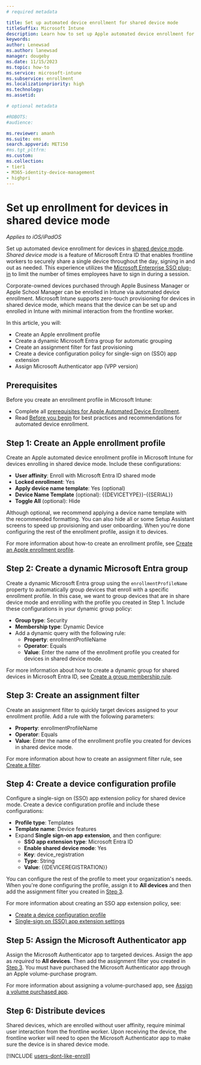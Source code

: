 ```yaml
---
# required metadata

title: Set up automated device enrollment for shared device mode 
titleSuffix: Microsoft Intune
description: Learn how to set up Apple automated device enrollment for iOS/iPadOS devices in shared device mode, a feature of Microsoft Entra.    
keywords:
author: Lenewsad
ms.author: lanewsad
manager: dougeby
ms.date: 11/15/2023
ms.topic: how-to
ms.service: microsoft-intune
ms.subservice: enrollment
ms.localizationpriority: high
ms.technology:
ms.assetid: 

# optional metadata

#ROBOTS:
#audience:

ms.reviewer: amanh 
ms.suite: ems
search.appverid: MET150
#ms.tgt_pltfrm:
ms.custom: 
ms.collection:
- tier1
- M365-identity-device-management
- highpri
---  
```


# Set up enrollment for devices in shared device mode  

*Applies to iOS/iPadOS*  

Set up automated device enrollment for devices in [shared device mode](/azure/active-directory/develop/msal-ios-shared-devices). *Shared device mode* is a feature of Microsoft Entra ID that enables frontline workers to securely share a single device throughout the day, signing in and out as needed. This experience utilizes the [Microsoft Enterprise SSO plug-in](../configuration/use-enterprise-sso-plug-in-ios-ipados-with-intune.md) to limit the number of times employees have to sign in during a session.      

Corporate-owned devices purchased through Apple Business Manager or Apple School Manager can be enrolled in Intune via automated device enrollment.  Microsoft Intune supports zero-touch provisioning for devices in shared device mode, which means that the device can be set up and enrolled in Intune with minimal interaction from the frontline worker.     

In this article, you will:  

* Create an Apple enrollment profile
* Create a dynamic Microsoft Entra group for automatic grouping
* Create an assignment filter for fast provisioning
* Create a device configuration policy for single-sign on (SSO) app extension
* Assign Microsoft Authenticator app (VPP version)     

## Prerequisites 
Before you create an enrollment profile in Microsoft Intune:  

* Complete all [prerequisites for Apple Automated Device Enrollment](device-enrollment-program-enroll-ios.md#prerequisites).  
* Read [Before you begin](device-enrollment-program-enroll-ios.md#before-you-begin) for best practices and recommendations for automated device enrollment.  

## Step 1: Create an Apple enrollment profile  
Create an Apple automated device enrollment profile in Microsoft Intune for devices enrolling in shared device mode. Include these configurations:    
* **User affinity**: Enroll with Microsoft Entra ID shared mode  
* **Locked enrollment**: Yes  
* **Apply device name template**: Yes (optional)  
* **Device Name Template** (optional): {{DEVICETYPE}}-{{SERIAL}}   
* **Toggle All** (optional): Hide 

 Although optional, we recommend applying a device name template with the recommended formatting. You can also hide all or some Setup Assistant screens to speed up provisioning and user onboarding. When you're done configuring the rest of the enrollment profile, assign it to devices. 

 For more information about how-to create an enrollment profile, see [Create an Apple enrollment profile](device-enrollment-program-enroll-ios.md#create-an-apple-enrollment-profile).  

<a name='step-2-create-a-dynamic-azure-ad-group'></a>

## Step 2: Create a dynamic Microsoft Entra group
Create a dynamic Microsoft Entra group using the `enrollmentProfileName` property to automatically group devices that enroll with a specific enrollment profile. In this case, we want to group devices that are in share device mode and enrolling with the profile you created in Step 1. Include these configurations in your dynamic group policy:  
* **Group type**: Security
* **Membership type**: Dynamic Device  
* Add a dynamic query with the following rule: 
    * **Property**: enrollmentProfileName
    * **Operator**: Equals
    * **Value**: Enter the name of the enrollment profile you created for devices in  shared device mode. 

For more information about how to create a dynamic group for shared devices in Microsoft Entra ID, see [Create a group membership rule](/azure/active-directory/enterprise-users/groups-create-rule#to-create-a-group-membership-rule).  

## Step 3: Create an assignment filter

Create an assignment filter to quickly target devices assigned to your enrollment profile. Add a rule with the following parameters:   
* **Property**: enrollmentProfileName  
* **Operator**: Equals
* **Value**: Enter the name of the enrollment profile you created for devices in shared device mode.  

For more information about how to create an assignment filter rule, see [Create a filter](../fundamentals/filters.md#prerequisites).  

## Step 4: Create a device configuration profile
Configure a single-sign on (SSO) app extension policy for shared device mode. Create a device configuration profile and include these configurations:   
* **Profile type**: Templates
* **Template name**: Device features
* Expand **Single sign-on app extension**, and then configure:    
    * **SSO app extension type**: Microsoft Entra ID
    * **Enable shared device mode**: Yes  
    * **Key**: device_registration
    * **Type**: String
    * **Value**: {{DEVICEREGISTRATION}} 

You can configure the rest of the profile to meet your organization's needs. When you're done configuring the profile, assign it to **All devices** and then add the assignment filter you created in [Step 3](#step-3-create-an-assignment-filter).  

For more information about creating an SSO app extension policy, see:  
* [Create a device configuration profile](../configuration/device-features-configure.md#create-the-profile)  
* [Single-sign on (SSO) app extension settings](../configuration/device-features-configure.md#single-sign-on-app-extension)  

## Step 5: Assign the Microsoft Authenticator app
Assign the Microsoft Authenticator app to targeted devices. Assign the app as *required* to **All devices**. Then add the assignment filter you created in [Step 3](#step-3-create-an-assignment-filter). You must have purchased the Microsoft Authenticator app through an Apple volume-purchase program.      

For more information about assigning a volume-purchased app, see [Assign a volume purchased app](../apps/vpp-apps-ios.md#assign-a-volume-purchased-app).    

## Step 6: Distribute devices   

Shared devices, which are enrolled without user affinity, require minimal user interaction from the frontline worker. Upon receiving the device, the frontline worker will need to open the Microsoft Authenticator app to make sure the device is in shared device mode.   

[!INCLUDE [users-dont-like-enroll](../includes/users-dont-like-enroll.md)]  
